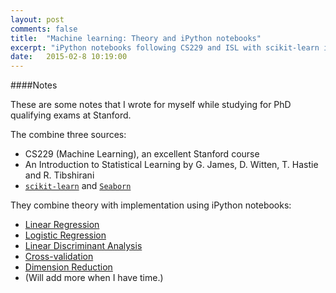 ```yaml
---
layout: post
comments: false
title:  "Machine learning: Theory and iPython notebooks"
excerpt: "iPython notebooks following CS229 and ISL with scikit-learn implementations."
date:   2015-02-8 10:19:00
---
```


####Notes

These are some notes that I wrote for myself while studying for PhD qualifying exams at Stanford.

The combine three sources:

* CS229 (Machine Learning), an excellent Stanford course
* An Introduction to Statistical Learning by G. James, D. Witten, T. Hastie and R. Tibshirani
* [`scikit-learn`](http://scikit-learn.org/stable/) and [`Seaborn`](http://stanford.edu/~mwaskom/software/seaborn/)

They combine theory with implementation using iPython notebooks: 

* [Linear Regression](http://nbviewer.ipython.org/github/lmart999/CS229_ISL/blob/master/Linear%20Regression.ipynb) 
* [Logistic Regression](http://nbviewer.ipython.org/github/lmart999/CS229_ISL/blob/master/Logistic%20Regression.ipynb) 
* [Linear Discriminant Analysis](http://nbviewer.ipython.org/github/lmart999/CS229_ISL/blob/master/Linear%20Discriminant%20Analysis.ipynb) 
* [Cross-validation](http://nbviewer.ipython.org/github/lmart999/CS229_ISL/blob/master/Cross-validation.ipynb) 
* [Dimension Reduction](http://nbviewer.ipython.org/github/lmart999/CS229_ISL/blob/master/Dimension%20Reduction.ipynb) 
* (Will add more when I have time.)
